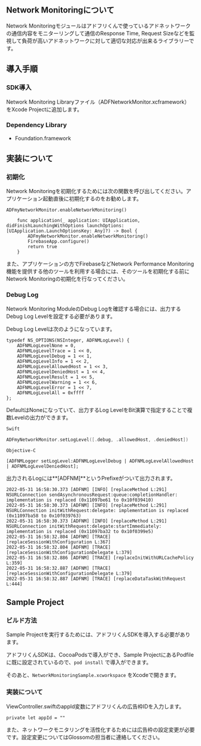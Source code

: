 ## Network Monitoringについて

Network Monitoringモジュールはアドフリくんで使っているアドネットワークの通信内容をモニターリングして通信のResponse Time, Request Sizeなどを監視して負荷が高いアドネットワークに対して適切な対応が出来るライブラリーです。

## 導入手順

### SDK導入

Network Monitoring Libraryファイル（ADFNetworkMonitor.xcframework）をXcode Projectに追加します。

### Dependency Library

* Foundation.framework

## 実装について

### 初期化

Network Monitoringを初期化するためには次の関数を呼び出してください。アプリケーション起動直後に初期化するのをお勧めします。

`ADFmyNetworkMonitor.enableNetworkMonitoring()`

```
    func application(_ application: UIApplication, didFinishLaunchingWithOptions launchOptions: [UIApplication.LaunchOptionsKey: Any]?) -> Bool {
        ADFmyNetworkMonitor.enableNetworkMonitoring()
        FirebaseApp.configure()
        return true
    }

```

また、アプリケーションの方でFirebaseなどNetwork Performance Monitoring機能を提供する他のツールを利用する場合には、そのツールを初期化する前にNetwork Monitoringの初期化を行なってください。

### Debug Log

Network Monitoring ModuleのDebug Logを確認する場合には、出力するDebug Log Levelを設定する必要があります。

Debug Log Levelは次のようになっています。

```
typedef NS_OPTIONS(NSInteger, ADFNMLogLevel) {
    ADFNMLogLevelNone = 0,
    ADFNMLogLevelTrace = 1 << 0,
    ADFNMLogLevelDebug = 1 << 1,
    ADFNMLogLevelInfo = 1 << 2,
    ADFNMLogLevelAllowedHost = 1 << 3,
    ADFNMLogLevelDeniedHost = 1 << 4,
    ADFNMLogLevelResult = 1 << 5,
    ADFNMLogLevelWarning = 1 << 6,
    ADFNMLogLevelError = 1 << 7,
    ADFNMLogLevelAll = 0xffff
};
```

DefaultはNoneになっていて、出力するLog LevelをBit演算で指定することで複数Levelの出力ができます。

```Swift
Swift

ADFmyNetworkMonitor.setLogLevel([.debug, .allowedHost, .deniedHost])
```

```
Objective-C

[ADFNMLogger setLogLevel:ADFNMLogLevelDebug | ADFNMLogLevelAllowedHost | ADFNMLogLevelDeniedHost];
```

出力されるLogには**[ADFNM]**というPrefixeがついて出力されます。

```
2022-05-31 16:58:30.373 [ADFNM] [INFO] [replaceMethod L:291] NSURLConnection sendAsynchronousRequest:queue:completionHandler: implementation is replaced (0x11097be61 to 0x10f039410) 
2022-05-31 16:58:30.373 [ADFNM] [INFO] [replaceMethod L:291] NSURLConnection initWithRequest:delegate: implementation is replaced (0x11097ba58 to 0x10f039763) 
2022-05-31 16:58:30.373 [ADFNM] [INFO] [replaceMethod L:291] NSURLConnection initWithRequest:delegate:startImmediately: implementation is replaced (0x11097ba32 to 0x10f0399e5) 
2022-05-31 16:58:32.804 [ADFNM] [TRACE] [replaceSessionWithConfiguration L:367] 
2022-05-31 16:58:32.804 [ADFNM] [TRACE] [replaceSessionWithConfigurationDelegate L:379] 
2022-05-31 16:58:32.886 [ADFNM] [TRACE] [replaceInitWithURLCachePolicy L:359] 
2022-05-31 16:58:32.887 [ADFNM] [TRACE] [replaceSessionWithConfigurationDelegate L:379] 
2022-05-31 16:58:32.887 [ADFNM] [TRACE] [replaceDataTaskWithRequest L:444] 
```

## Sample Project

### ビルド方法

Sample Projectを実行するためには、アドフリくんSDKを導入する必要があります。

アドフリくんSDKは、CocoaPodsで導入ができ、Sample ProjectにあるPodfileに既に設定されているので、`pod install` で導入ができます。

そのあと、`NetworkMonitoringSample.xcworkspace` をXcodeで開きます。

### 実装について

ViewController.swiftのappId変数にアドフリくんの広告枠IDを入力します。

```
private let appId = ""
```

また、ネットワークモニタリングを活性化するためには広告枠の設定変更が必要です。設定変更についてはGlossomの担当者に連絡してください。
